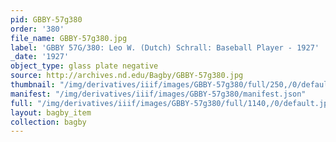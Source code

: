 ```yaml
---
pid: GBBY-57g380
order: '380'
file_name: GBBY-57g380.jpg
label: 'GBBY 57G/380: Leo W. (Dutch) Schrall: Baseball Player - 1927'
_date: '1927'
object_type: glass plate negative
source: http://archives.nd.edu/Bagby/GBBY-57g380.jpg
thumbnail: "/img/derivatives/iiif/images/GBBY-57g380/full/250,/0/default.jpg"
manifest: "/img/derivatives/iiif/images/GBBY-57g380/manifest.json"
full: "/img/derivatives/iiif/images/GBBY-57g380/full/1140,/0/default.jpg"
layout: bagby_item
collection: bagby
---
```

